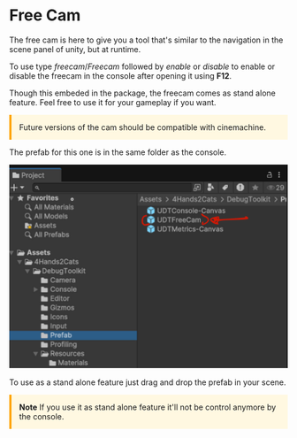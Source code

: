 # Free Cam

The free cam is here to give you a tool that's similar to the navigation in the scene panel of unity, but at runtime. 

To use type *freecam*/*Freecam* followed by *enable* or *disable* to enable or disable the freecam in the console after opening it using **F12**. 

Though this embeded in the package, the freecam comes as stand alone feature. Feel free to use it for your gameplay if you want. 


<div style="border-left: 4px solid #ffa500; padding: 1em; background: #fff8e1;">
Future versions of the cam should be compatible with cinemachine.
</div>

The prefab for this one is in the same folder as the console.  

![alt text](../assets/FreeCam.png)

To use as a stand alone feature just drag and drop the prefab in your scene.

<div style="border-left: 4px solid #ffa500; padding: 1em; background: #fff8e1;">
<strong>Note</strong>
If you use it as stand alone feature it'll not be control anymore by the console.
</div>
